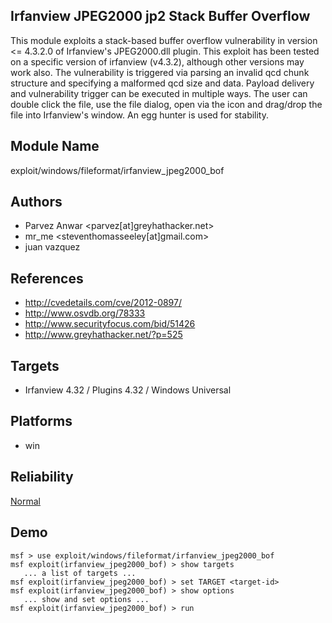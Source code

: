## Irfanview JPEG2000 jp2 Stack Buffer Overflow

This module exploits a stack-based buffer overflow 
vulnerability in version <= 4.3.2.0 of Irfanview's 
JPEG2000.dll plugin. This exploit has been tested on a 
specific version of irfanview (v4.3.2), although other 
versions may work also. The vulnerability is triggered via 
parsing an invalid qcd chunk structure and specifying a 
malformed qcd size and data. Payload delivery and 
vulnerability trigger can be executed in multiple ways. The 
user can double click the file, use the file dialog, open 
via the icon and drag/drop the file into Irfanview's window. 
An egg hunter is used for stability.


## Module Name
exploit/windows/fileformat/irfanview_jpeg2000_bof

## Authors
* Parvez Anwar <parvez[at]greyhathacker.net>
* mr_me <steventhomasseeley[at]gmail.com>
* juan vazquez


## References
* http://cvedetails.com/cve/2012-0897/
* http://www.osvdb.org/78333
* http://www.securityfocus.com/bid/51426
* http://www.greyhathacker.net/?p=525



## Targets
* Irfanview 4.32 / Plugins 4.32 / Windows Universal


## Platforms
* win

## Reliability
[Normal](https://github.com/rapid7/metasploit-framework/wiki/Exploit-Ranking)

## Demo

```
msf > use exploit/windows/fileformat/irfanview_jpeg2000_bof
msf exploit(irfanview_jpeg2000_bof) > show targets
   ... a list of targets ...
msf exploit(irfanview_jpeg2000_bof) > set TARGET <target-id>
msf exploit(irfanview_jpeg2000_bof) > show options
   ... show and set options ...
msf exploit(irfanview_jpeg2000_bof) > run
```
    
    